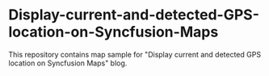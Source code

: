 # Display-current-and-detected-GPS-location-on-Syncfusion-Maps
This repository contains map sample for "Display current and detected GPS location on Syncfusion Maps" blog. 
